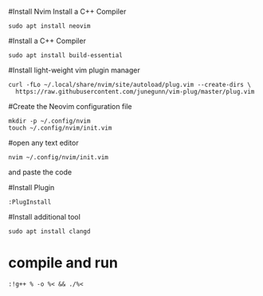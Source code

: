#Install Nvim Install a C++ Compiler
```
sudo apt install neovim
```
#Install a C++ Compiler
```
sudo apt install build-essential
```
#Install light-weight vim plugin manager
```
curl -fLo ~/.local/share/nvim/site/autoload/plug.vim --create-dirs \
  https://raw.githubusercontent.com/junegunn/vim-plug/master/plug.vim
```

#Create the Neovim configuration file
```
mkdir -p ~/.config/nvim
touch ~/.config/nvim/init.vim
```

#open any text editor
```
nvim ~/.config/nvim/init.vim
```
and paste the code

#Install Plugin
```
:PlugInstall
```
#Install additional tool
```
sudo apt install clangd
```

# compile and run
```
:!g++ % -o %< && ./%<
```
